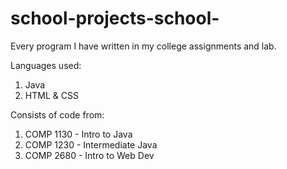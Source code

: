 # school-projects-school-
Every program I have written in my college assignments and lab. 

Languages used:
1. Java
2. HTML & CSS
   
Consists of code from:
1. COMP 1130 - Intro to Java
2. COMP 1230 - Intermediate Java
3. COMP 2680 - Intro to Web Dev

